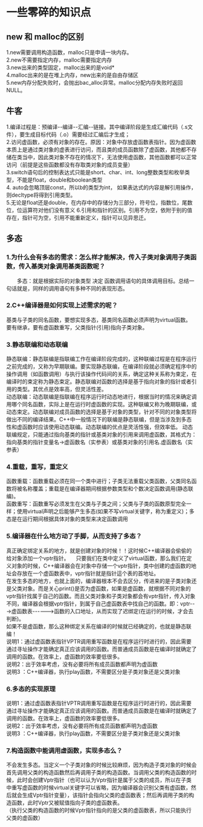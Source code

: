 # 一些零碎的知识点 
## new 和 malloc的区别
1.new需要调用构造函数，malloc只是申请一块内存。<br>
2.new不需要指定内存，malloc需要指定内存<br>
3.new出来的类型固定，malloc出来的是void*<br>
4.malloc出来的是在堆上内存，new出来的是自由存储区<br>
5.new内存分配失败时，会抛出bac_alloc异常。malloc分配内存失败时返回NULL。<br>

## 牛客   
1.编译过程是：预编译--编译--汇编--链接。其中编译阶段是生成汇编代码（.s文件），要生成目标代码（.o）需要经过汇编后才生成；   
2.访问虚函数，必须有对象的存在。原因：对象中存放虚函数表指针。因为虚函数本质上是通过类对象的虚表进行访问，而且类的成员函数除了虚函数，其他都不存储在类当中，因此类对象不存在的情况下，无法使用虚函数，其他函数都可以正常访问（前提是这些函数都没有存取类对象的成员变量）   
3.switch语句后的控制表达式只能是short、char、int、long整数类型和枚举类型，不能是float，double和boolean类型   
4. auto会忽略顶层const，所以b的类型为int， 如果表达式的内容是解引用操作，则decltype将得到引用类型。   
5.无论是float还是double，在内存中的存储分为三部分，符号位，指数位，尾数位，位运算符对他们没有意义
6.引用和指针的区别。引用不为空，依附于别的值存在，指针可为空，引用不能重新定义，指针可以见异思迁。

## 多态   

### 1.为什么会有多态的需求：怎么样才能解决，传入子类对象调用子类函数，传入基类对象调用基类函数呢？   
　　多态：就是根据实际的对象类型 决定 函数调用语句的具体调用目标。总结一句话就是，同样的调用语句有多种不同的表现形态。      
### 2.C++编译器是如何实现上述需求的呢？   
   基类与子类的同名函数，要想实现多态，基类同名函数必须声明为virtual函数。 要有继承，要有虚函数重写，父类指针(引用)指向子类对象。     
### 3.静态联编和动态联编      
   静态联编：静态联编是指联编工作在编译阶段完成的，这种联编过程是在程序运行之前完成的，又称为早期联编。要实现静态联编，在编译阶段就必须确定程序中的操作调用（如函数调用）与执行该操作代码间的关系，确定这种关系称为束定，在编译时的束定称为静态束定。静态联编对函数的选择是基于指向对象的指针或者引用的类型。其优点是效率高，但灵活性差。    
   动态联编：动态联编是指联编在程序运行时动态地进行，根据当时的情况来确定调用哪个同名函数，实际上是在运行时虚函数的实现。这种联编又称为晚期联编，或动态束定。动态联编对成员函数的选择是基于对象的类型，针对不同的对象类型将做出不同的编译结果。C++中一般情况下的联编是静态联编，但是当涉及到多态性和虚函数时应该使用动态联编。动态联编的优点是灵活性强，但效率低。 动态联编规定，只能通过指向基类的指针或基类对象的引用来调用虚函数，其格式为：指向基类的指针变量名->虚函数名（实参表）或基类对象的引用名.虚函数名（实参表）             

### 4.重载，重写，重定义   
  函数重载：函数重载必须在同一个类中进行；子类无法重载父类函数，父类同名函数将被名称覆盖；重载是在编译器期间根据参数类型和个数决定函数调用(静态联编)。   
  函数重写：函数重写必须发生在父类与子类之间；父类与子类的函数原型完全一样；使用virtual声明之后能够产生多态(如果不写virtual关键字，称为重定义)；多态是在运行期间根据具体对象的类型来决定函数调用    
### 5.编译器在什么地方动了手脚，从而支持了多态？     
  真正确定绑定关系的地方，就是创建对象的时候！！这时候C++编译器会偷偷的给对象添加一个vptr指针。 
　只要我们在类中定义了virtual函数，那么我们在定义对象的时候，C++编译器会在对象中存储一个vptr指针，类中创建的虚函数的地址会存放在一个虚函数表中，vptr指针就是指针這个表的首地址。     
  在发生多态的地方，也就上面的，编译器根本不会去区分，传进来的是子类对象还是父类对象。而是关心print()是否为虚函数，如果是虚函数，就根据不同对象的vptr指针找属于自己的函数。而且父类对象和子类对象都会有vptr指针，传入对象不同，编译器会根据vptr指针，到属于自己虚函数表中找自己的函数。即：vptr--->虚函数表------>函数的入口地址，从而实现了迟绑定(在运行的时候，才会去判断)。     
  如果不是虚函数，那么这种绑定关系在编译的时候就已经确定的，也就是静态联编！      
  说明1：通过虚函数表指针VPTR调用重写函数是在程序运行时进行的，因此需要通过寻址操作才能确定真正应该调用的函数。而普通成员函数是在编译时就确定了调用的函数。在效率上，虚函数的效率要低很多。  
  说明2：出于效率考虑，没有必要将所有成员函数都声明为虚函数     
  说明3 ：C++编译器，执行play函数，不需要区分是子类对象还是父类对象     
  
### 6.多态的实现原理     
  说明1：通过虚函数表指针VPTR调用重写函数是在程序运行时进行的，因此需要通过寻址操作才能确定真正应该调用的函数。而普通成员函数是在编译时就确定了调用的函数。在效率上，虚函数的效率要低很多。     
  说明2：出于效率考虑，没有必要将所有成员函数都声明为虚函数        
  说明3 ：C++编译器，执行play函数，不需要区分是子类对象还是父类对象          
  
### 7.构造函数中能调用虚函数，实现多态么？     
  不会发生多态。当定义一个子类对象的时候比较麻烦，因为构造子类对象的时候会首先调用父类的构造函数然后再调用子类的构造函数。当调用父类的构造函数的时候，此时会创建Vptr指针（也可以认为Vptr指针是属于父类的成员，所以在子类中重写虚函数的时候virtual关键字可以省略，因为编译器会识别父类有虚函数，然后就会生成Vptr指针变量），该指针会指向父类的虚函数表；然后再调用子类的构造函数，此时Vptr又被赋值指向子类的虚函数表。          
 （执行父类的构造函数的时候Vptr指针指向的是父类的虚函数表，所以只能执行父类的虚函数）         
